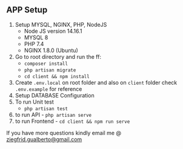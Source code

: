## APP Setup

1. Setup MYSQL, NGINX, PHP, NodeJS
    * Node JS version 14.16.1
    * MYSQL 8
    * PHP 7.4
    * NGINX 1.8.0 (Ubuntu)
1. Go to root directory and run the ff:
    * `composer install`
    * `php artisan migrate`
    * `cd client && npm install`
1. Create `.env.local` on root folder and also on `client` folder check `.env.example` for reference
1. Setup DATABASE Configuration
1. To run Unit test
    * `php artisan test`
1. to run API - `php artisan serve`
1. to run Frontend - `cd client && npm run serve`

If you have more questions kindly email me @ ziegfrid.gualberto@gmail.com
